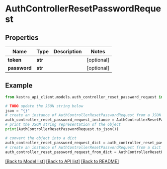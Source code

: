 # AuthControllerResetPasswordRequest


## Properties

Name | Type | Description | Notes
------------ | ------------- | ------------- | -------------
**token** | **str** |  | [optional] 
**password** | **str** |  | [optional] 

## Example

```python
from kestra_api_client.models.auth_controller_reset_password_request import AuthControllerResetPasswordRequest

# TODO update the JSON string below
json = "{}"
# create an instance of AuthControllerResetPasswordRequest from a JSON string
auth_controller_reset_password_request_instance = AuthControllerResetPasswordRequest.from_json(json)
# print the JSON string representation of the object
print(AuthControllerResetPasswordRequest.to_json())

# convert the object into a dict
auth_controller_reset_password_request_dict = auth_controller_reset_password_request_instance.to_dict()
# create an instance of AuthControllerResetPasswordRequest from a dict
auth_controller_reset_password_request_from_dict = AuthControllerResetPasswordRequest.from_dict(auth_controller_reset_password_request_dict)
```
[[Back to Model list]](../README.md#documentation-for-models) [[Back to API list]](../README.md#documentation-for-api-endpoints) [[Back to README]](../README.md)


